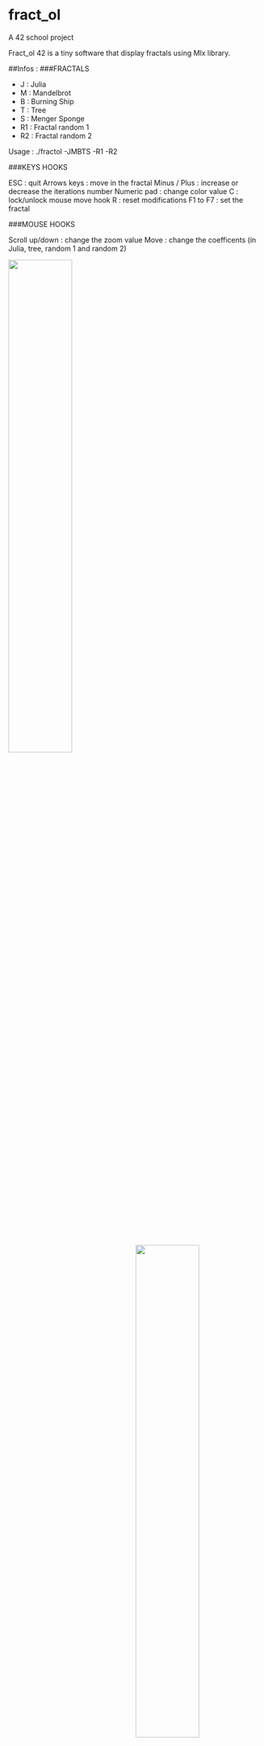 # fract_ol
A 42 school project

Fract_ol 42 is a tiny software that display fractals using Mlx library.

##Infos :
###FRACTALS

- J     : Julia
- M     : Mandelbrot
- B     : Burning Ship
- T     : Tree
- S     : Menger Sponge
- R1    : Fractal random 1
- R2    : Fractal random 2

Usage : ./fractol -JMBTS -R1 -R2

###KEYS HOOKS

ESC          : quit
Arrows keys  : move in the fractal
Minus / Plus : increase or decrease the iterations number
Numeric pad  : change color value
C            : lock/unlock mouse move hook
R            : reset modifications
F1 to F7     : set the fractal

###MOUSE HOOKS

Scroll up/down : change the zoom value
Move           : change the coefficents (in Julia, tree, random 1 and random 2)


<img src="http://i.imgur.com/QInhwKc.png" width="50%" align="left"/>
<img src="http://i.imgur.com/FS68hV9.png" width="50%" align="right"/>

<img src="http://i.imgur.com/p9S76I9.png" width="50%" align="right"/>
<img src="http://i.imgur.com/4Lk3Gbp.png" width="50%" align="left"/>

<img src="http://i.imgur.com/vDBoSVY.png" width="50%" align="right"/>
<img src="http://i.imgur.com/DbEpsZv.png" width="50%" align="left"/>

<img src="http://i.imgur.com/JA16eId.png" width="50%" align="right"/>
<img src="http://i.imgur.com/hk058cH.png" width="50%" align="left"/>

<img src="http://i.imgur.com/G7fwW5c.png" width="50%" align="right"/>
<img src="http://i.imgur.com/A0Fo7x4.png" width="50%" align="left"/>
